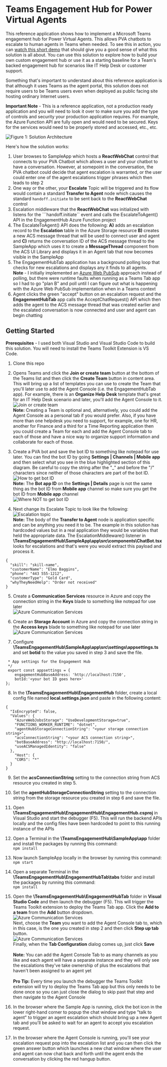 # Teams Engagement Hub for Power Virtual Agents

This reference application shows how to implement a Microsoft Teams 
engagement hub for Power Virtual Agents. This allows PVA chatbots to
escalate to human agents in Teams when needed.  To see this in action, you
can [watch this short demo](http://bit.ly/thubdemo) that should give you a
good sense of what this solution is all about.  You can use this solution to
explore how to build your own custom engagement hub or use it as a starting
baseline for a Team's backed engagement hub for scenarios like IT Help Desk or
customer support.

Something that's important to understand about this reference application is
that although it uses Teams as the agent portal, this solution does not
require users to be Teams users even when deployed as public facing site
hosting ordinary Internet users.

**Important Note** - This is a reference application, not a production ready
application and you will need to look it over to make sure you add the type
of controls and security your production application requires. For example,
the Azure Function API are fully open and would need to be secured.  Keys for
the services would need to be properly stored and accessed, etc., etc.

![Figure 1: Solution Architecture](Doc/SolutionArchitecture.png)

Here's how the solution works:

1) User browses to SampleApp which hosts a **ReactWebChat** control that
connects to your PVA Chatbot which allows a user and your chatbot to
have a conversation. However, at somepoint in the conversation, the PVA chatbot
could decide that agent escalation is warranted, or the user could enter
one of the agent escalations trigger phrases which then leads to step 2
2) One way or the other, your **Escalate** Topic will be triggered and
its flow would contain a standard **Transfer to Agent** node which causes
the standard ```handoff.initiate``` to be sent back to the **ReactWebChat**
control
3) Escalation middleware that the **ReactWebChat** was initialized with listens
for the ```handoff.initiate`` event and calls the EscalateToAgent() API in the
EngagementHub Azure Function project
4) The EscalateToAgent() API does the following: **A)** adds an escalation
record to the **Escalation** table in the Azure Storage resource **B)** creates
a new ACS message thread that will be used to connect user and agent and **C)** 
returns the conversation ID of the ACS message thread to the SampleApp which
uses it to create a **MessageThread** component from the ACS UI Library and
displays it in an Agent tab that now becomes visible in the SampleApp
5) The EngagementHubTab application has a background polling loop that
checks for new escalations and displays any it finds to all agents.  
**Note** - I initially implemented an
[Azure Web PubSub](https://learn.microsoft.com/en-us/azure/azure-web-pubsub/overview)
approach instead of polling, but there were runtime faults when running as a
Teams Tab app so I had to go "plan B" and poll until I can figure out what is 
happening with the Azure Web PubSub implementation when in a Teams context
6) Agent clicks the green "accept" button on an escalation request and the
**EngagementHubTab** app calls the AcceptChatRequest() API which then adds the
agent to the ACS message thread that was created earlier and the escalated
conversation is now connected and user and agent can begin chatting

## Getting Started
**Prerequisites** - I used both Visual Studio and Visual Studio Code to build
this solution. You will need to install the Teams Toolkit Extension is VS Code.

1. Clone this repo

2. Opens Teams and click the **Join or create team** button at the bottom of
the Teams list and then click the **Create Team** button in content area.
This will bring up a list of templates you can use to create the Team that
you'll later use to add the Agent Console (i.e. the EngagementHubTab
app). For example, there is an **Organize Help Desk** template that's great
for an IT Help Desk scenario and later, you'll add the Agent Console to it.  
![Join or create team](Doc/JoinOrCreateTeam.png)  
**Note:** Creating a Team is optional and, alternatively, you could add the Agent
Console as a personal tab if you would prefer.  Also, if you have more than one
helpdesk you need to support, for example, one for HR, another for Finance and
a third for a Time Reporting application then you could create a Team for
each and add the Agent Console tab to each of those and have a nice way to
organize support information and collaborate for each of those.

3. Create a PVA bot and save the bot ID to something like notepad for use later.
You can find the bot ID by going **Settings | Channels | Mobile app** and then
select what you see in the blue highlighted section of this diagram. Be careful
to copy the string after the "_" and before the "/" characters since neither of
those characters are part of the bot ID.  
![How to get bot ID](Doc/HowToGetBotID.png)  
**Note:** The **Bot app ID** on the **Settings | Details** page is not the same
thing as the bot ID from **Mobile app** channel so make sure you get the bot ID
from **Mobile app** channel  
![Where NOT to get bot ID](Doc/WhereNotToGetBotID.png)

4. Next change its Escalate Topic to look like the following:  
![Escalation topic](Doc/EscalationTopic.png)  
**Note:** The body of the **Transfer to Agent** node is application specific
and can be anything you need it to be.  The example in this solution has
hardcoded values but in a real application they would be variables that held
the appropriate data.  The EscalationMiddleware() listener in 
**\TeamsEngagementHub\SampleApp\app\src\components\ChatBot.tsx** looks for
escalations and that's were you would extract this payload and process it.
```
{
  "skill": "skill-name",
  "customerName": "Elmo Baggins",
  "phone": "443 555-1212",
  "customerType": "Gold Card",
  "whyTheyNeedHelp": "Order not received"
}
```

5. Create a **Communication Services** resource in Azure and copy the connection
string in the **Keys** blade to something like notepad for use later  
![Azure Communication Services](Doc/AzureCommunicationService.png) 

6. Create an **Storage Account** in Azure and copy the connection string in
the **Access keys** blade to something like notepad for use later  
![Azure Communication Services](Doc/AzureStorageAccount.png)

7. Configure **\TeamsEngagementHub\SampleApp\app\src\settings\appsettings.ts**
and set **botid** to the value you saved in step 3 and save the file.  
```/**
 * App settings for the Engagement Hub
 */
 export const appsettings = {
    engagementHubBaseAddress: 'http://localhost:7150',
    botId:'<your bot ID goes here>'
};
```

8. In the **\TeamsEngagementHub\EngagementHub** folder, create a local config
file named **local.settings.json** and paste in the following content:
```
{
  "IsEncrypted": false,
  "Values": {
    "AzureWebJobsStorage": "UseDevelopmentStorage=true",
    "FUNCTIONS_WORKER_RUNTIME": "dotnet",
    "agentHubStorageConnectionString": "<your storage connection string>",
    "acsConnectionString": "<your ACS connection string>",
    "botBaseAddress": "http://localhost:7150/",
    "useACSManagedIdentity": "false"
  },
    "Host": {
    "CORS": "*"
  }
}
```
9. Set the **acsConnectionString** setting to the connection string from ACS
resource you created in step 5.

10. Set the **agentHubStorageConnectionString** setting to the connection string
from the storage resource you created in step 6 and save the file.

11. Open **\TeamsEngagementHub\EngagementHub\EngagementHub.csproj** in Visual Studio
and start the debugger (F5).  This will run the backend APIs locally and the
config files have been hardcoded to point to this running instance of the APIs

12. Open a Terminal in the **\TeamsEngagementHub\SampleApp\app** folder and install
the packages by running this command:  
```npm install```

13. Now launch SampleApp locally in the browser by running this command:  
```npm start```

14. Open a separate Terminal in the **\TeamsEngagementHub\EngagementHubTab\tabs**
folder and install the packages by running this command:  
```npm install``` 

15. Open the **\TeamsEngagementHub\EngagementHubTab** folder in **Visual Studio Code**
and then launch the debugger (F5).  This will trigger the Teams Toolkit extension
to deploy the Teams Tab app.  Click the **Add to a team** from the **Add** button
dropdown.  
![Azure Communication Services](Doc/AddToTeam.png)  
Next, choose the **Team** you want to add the Agent Console tab to, which in
this case, is the one you created in step 2 and then click **Step up tab** button.  
![Azure Communication Services](Doc/ChooseTeam.png)  
Finally, when the **Tab Configuration** dialog comes up, just click **Save**  
&nbsp;  
**Note:** You can add the Agent Console Tab to as many channels as you like and 
each agent will have a separate instance and they will only see the escalations
they've take ownership of plus the escalations that haven't been assigned to an
agent yet  
&nbsp;  
**Pro Tip:** Every time you launch the debugger the Teams Toolkit extension will
try to deploy the Teams Tab app but this only needs to be done once so you can
just close the dialog to skip past that step and then navigate to the Agent
Console

16. In the browser where the Sample App is running, click the bot icon in the
lower right-hand corner to popup the chat window and type "talk to agent" to
trigger an agent escalation which should bring up a new Agent tab and you'll be
asked to wait for an agent to accept you escalation request.

17. In the browser where the Agent Console is running, you'll see your escalation
request pop into the escalation list and you can then click the green answer
button which launches a new chat window where the user and agent can now chat back
and forth until the agent ends the conversation by clicking the red hangup button.
